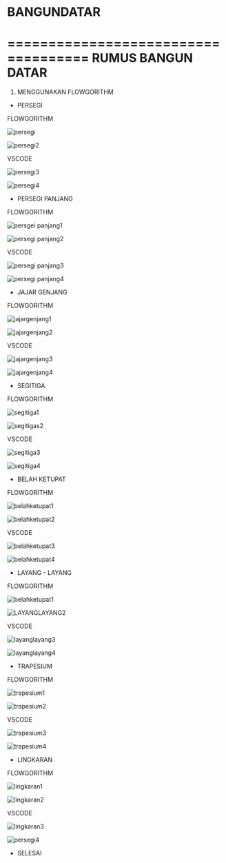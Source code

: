 # BANGUNDATAR

====================================
RUMUS BANGUN DATAR
====================================

1. MENGGUNAKAN FLOWGORITHM

- PERSEGI

FLOWGORITHM

![persegi](https://user-images.githubusercontent.com/92988781/139583830-69a97fd6-5fba-4598-bfad-6637e567cdf6.png)

![persegi2](https://user-images.githubusercontent.com/92988781/139583849-e7da8350-3100-4880-9432-5db750f8fc5a.png)


VSCODE

![persegi3](https://user-images.githubusercontent.com/92988781/139840170-e95f72f0-acea-4e29-9406-cee17e2d29f3.png)

![persegi4](https://user-images.githubusercontent.com/92988781/139840232-3068bcb0-99fb-44d0-8476-3706d8e7efd1.png)


- PERSEGI PANJANG

FLOWGORITHM

![persgei panjang1](https://user-images.githubusercontent.com/92988781/139583916-77ba6c9c-d6d9-4673-8896-1272ee4ec1a4.png)

![persegi panjang2](https://user-images.githubusercontent.com/92988781/139583934-eef691b1-248e-4119-9d59-8d95e91fd68c.png)


VSCODE

![persegi panjang3](https://user-images.githubusercontent.com/92988781/139840347-04d6d0c6-d0f9-42eb-8e72-d9f5a74ce5d1.png)

![persegi panjang4](https://user-images.githubusercontent.com/92988781/139840378-f81618af-c355-4971-b3e3-288721308082.png)


- JAJAR GENJANG

FLOWGORITHM

![jajargenjang1](https://user-images.githubusercontent.com/92988781/139840511-f5a7238f-c17f-4440-8489-4036f083f638.png)

![jajargenjang2](https://user-images.githubusercontent.com/92988781/139840561-9cf592d8-43fc-4855-ab20-45cd119cca6e.png)


VSCODE

![jajargenjang3](https://user-images.githubusercontent.com/92988781/139840608-ed2e8119-6d09-497c-a46f-53795ed953fa.png)

![jajargenjang4](https://user-images.githubusercontent.com/92988781/139840638-fe4cfdee-6606-4116-8457-d7e9dae9a345.png)


- SEGITIGA

FLOWGORITHM

![segitiga1](https://user-images.githubusercontent.com/92988781/139840751-4a930d5b-d92b-4e09-be32-fe4432c5868d.png)

![segitigas2](https://user-images.githubusercontent.com/92988781/139840804-2f2eaed9-c50a-49bd-9ae0-b6cacaefe509.png)


VSCODE

![segitiga3](https://user-images.githubusercontent.com/92988781/139840935-8852afd0-65a0-49ac-aff1-a77019fc89b4.png)

![segitiga4](https://user-images.githubusercontent.com/92988781/139840975-9cb42335-8a12-4b78-8b5c-e9e6a43bc3b7.png)


- BELAH KETUPAT

FLOWGORITHM

![belahketupat1](https://user-images.githubusercontent.com/92988781/139844752-5a5622c8-832c-4b89-8696-656bf3530910.png)

![belahketupat2](https://user-images.githubusercontent.com/92988781/139844785-19f68ea1-3f49-4588-be22-7e65d05f1a83.png)


VSCODE

![belahketupat3](https://user-images.githubusercontent.com/92988781/139844854-1bb6bbb7-532c-42c4-9dab-57e0df77371a.png)

![belahketupat4](https://user-images.githubusercontent.com/92988781/139844885-72239364-25ae-4bd2-869e-4fe69400ba0a.png)


- LAYANG - LAYANG

FLOWGORITHM

![belahketupat1](https://user-images.githubusercontent.com/92988781/139846976-8e94989b-3b0b-4cf3-bfae-daaf8931f8e5.png)

![LAYANGLAYANG2](https://user-images.githubusercontent.com/92988781/139847015-0301b3ee-7679-41ed-89a0-0dab04b0193f.png)


VSCODE

![layanglayang3](https://user-images.githubusercontent.com/92988781/139847124-18936d64-a76c-4b56-92b1-e215f9c6ef58.png)

![layanglayang4](https://user-images.githubusercontent.com/92988781/139847167-d247e75e-0484-4fdc-833f-9999d553b519.png)


- TRAPESIUM

FLOWGORITHM

![trapesium1](https://user-images.githubusercontent.com/92988781/139851204-cf1fc146-4c14-44d2-9a71-b7d35ee3ec97.png)

![trapesium2](https://user-images.githubusercontent.com/92988781/139851249-ffc8da47-7c2d-4bae-bf3d-e79b04f6fdb6.png)


VSCODE

![trapesium3](https://user-images.githubusercontent.com/92988781/139851333-95a12f58-5c15-484f-9fc5-ec169448d9fe.png)

![trapesium4](https://user-images.githubusercontent.com/92988781/139851372-e09bba55-ed3c-4221-b192-f203fe27fc21.png)


- LINGKARAN

FLOWGORITHM

![lingkaran1](https://user-images.githubusercontent.com/92988781/139854871-ee1a948a-58c5-4d15-b3db-649c0f429114.png)

![lingkaran2](https://user-images.githubusercontent.com/92988781/139854925-b29d5b44-5022-4399-b5be-34bd2558e997.png)


VSCODE

![lingkaran3](https://user-images.githubusercontent.com/92988781/139854993-ec62514f-d464-4e25-943e-4bfb5ffd7c0e.png)

![persegi4](https://user-images.githubusercontent.com/92988781/139855037-d217bff7-ded9-4f86-a444-236187e8a158.png)


- SELESAI



